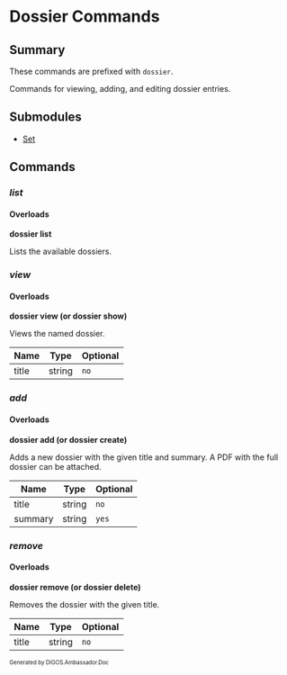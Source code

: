 ﻿Dossier Commands
================
## Summary
These commands are prefixed with `dossier`. 

Commands for viewing, adding, and editing dossier entries.

## Submodules
* [Set](dossier_set.md)

## Commands
### *list*
#### Overloads
**dossier list**

Lists the available dossiers.

### *view*
#### Overloads
**dossier view (or dossier show)**

Views the named dossier.

| Name | Type | Optional |
| --- | --- | --- |
| title | string | `no` |

### *add*
#### Overloads
**dossier add (or dossier create)**

Adds a new dossier with the given title and summary. A PDF with the full dossier can be attached.

| Name | Type | Optional |
| --- | --- | --- |
| title | string | `no` |
| summary | string | `yes` |

### *remove*
#### Overloads
**dossier remove (or dossier delete)**

Removes the dossier with the given title.

| Name | Type | Optional |
| --- | --- | --- |
| title | string | `no` |

<sub><sup>Generated by DIGOS.Ambassador.Doc</sup></sub>